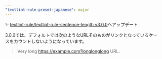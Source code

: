 ```yaml
---
"textlint-rule-preset-japanese": major
---
```


:sparkles: [textlint-rule/textlint-rule-sentence-length v3.0.0](https://github.com/textlint-rule/textlint-rule-sentence-length/releases/v3.0.0)へアップデート

3.0.0では、デフォルトでは次のようなURLそのものがリンクとなっているケースをカウントしないようになっています。

> Very long <https://example.com?longlonglong> URL.
